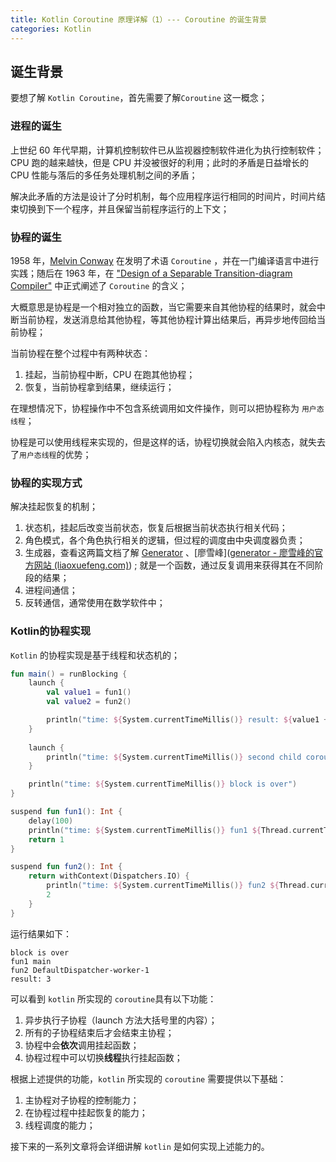 ```yaml
---
title: Kotlin Coroutine 原理详解（1）--- Coroutine 的诞生背景
categories: Kotlin
---
```


## 诞生背景

要想了解 `Kotlin Coroutine`，首先需要了解`Coroutine` 这一概念；

### 进程的诞生

上世纪 60 年代早期，计算机控制软件已从监视器控制软件进化为执行控制软件；CPU 跑的越来越快，但是 CPU 并没被很好的利用；此时的矛盾是日益增长的 CPU 性能与落后的多任务处理机制之间的矛盾；

解决此矛盾的方法是设计了分时机制，每个应用程序运行相同的时间片，时间片结束切换到下一个程序，并且保留当前程序运行的上下文；

### 协程的诞生

1958 年，[Melvin Conway](https://en.wikipedia.org/wiki/Melvin_Conway)  在发明了术语 `Coroutine` ，并在一门编译语言中进行实践；随后在 1963 年，在  ["Design of a Separable Transition-diagram Compiler"](http://melconway.com/Home/pdf/compiler.pdf) 中正式阐述了 `Coroutine` 的含义；

大概意思是协程是一个相对独立的函数，当它需要来自其他协程的结果时，就会中断当前协程，发送消息给其他协程，等其他协程计算出结果后，再异步地传回给当前协程；

当前协程在整个过程中有两种状态：

1. 挂起，当前协程中断，CPU 在跑其他协程；
2. 恢复，当前协程拿到结果，继续运行；

在理想情况下，协程操作中不包含系统调用如文件操作，则可以把协程称为 `用户态线程`；

协程是可以使用线程来实现的，但是这样的话，协程切换就会陷入内核态，就失去了`用户态线程`的优势；

### 协程的实现方式

解决挂起恢复的机制；

1. 状态机，挂起后改变当前状态，恢复后根据当前状态执行相关代码；
2. 角色模式，各个角色执行相关的逻辑，但过程的调度由中央调度器负责；
3. 生成器，查看这两篇文档了解 [Generator](https://en.wikipedia.org/wiki/Generator_(computer_programming) ) 、[廖雪峰]([generator - 廖雪峰的官方网站 (liaoxuefeng.com)](https://www.liaoxuefeng.com/wiki/1022910821149312/1023024381818112)) ; 就是一个函数，通过反复调用来获得其在不同阶段的结果；
4. 进程间通信；
5. 反转通信，通常使用在数学软件中；

### Kotlin的协程实现

`Kotlin` 的协程实现是基于线程和状态机的；

```kotlin
fun main() = runBlocking {
    launch {
        val value1 = fun1()
        val value2 = fun2()

        println("time: ${System.currentTimeMillis()} result: ${value1 + value2}")
    }
    
    launch {
        println("time: ${System.currentTimeMillis()} second child coroutine is over")
    }

    println("time: ${System.currentTimeMillis()} block is over")
}

suspend fun fun1(): Int {
    delay(100)
    println("time: ${System.currentTimeMillis()} fun1 ${Thread.currentThread().name}")
    return 1
}

suspend fun fun2(): Int {
    return withContext(Dispatchers.IO) {
        println("time: ${System.currentTimeMillis()} fun2 ${Thread.currentThread().name}")
        2
    }
}
```

运行结果如下：

```
block is over
fun1 main
fun2 DefaultDispatcher-worker-1
result: 3
```

可以看到 `kotlin` 所实现的 `coroutine`具有以下功能：

1. 异步执行子协程（launch 方法大括号里的内容）；
2. 所有的子协程结束后才会结束主协程；
3. 协程中会**依次**调用挂起函数；
4. 协程过程中可以切换**线程**执行挂起函数；

根据上述提供的功能，`kotlin` 所实现的 `coroutine` 需要提供以下基础：

1. 主协程对子协程的控制能力；
2. 在协程过程中挂起恢复的能力；
3. 线程调度的能力；

接下来的一系列文章将会详细讲解 `kotlin` 是如何实现上述能力的。
